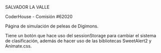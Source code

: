 SALVADOR LA VALLE

CoderHouse - Comisión #62020

Página de simulación de peleas de Digimons. 

Tiene un botón que hace uso del sessionStorage para cambiar el sistema de clasificación, además de hacer uso de las bibliotecas SweetAlert2 y Animate.css.